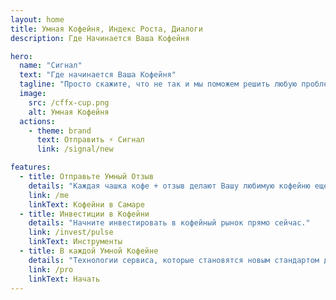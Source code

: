 ```yaml
---
layout: home
title: Умная Кофейня, Индекс Роста, Диалоги
description: Где Начинается Ваша Кофейня

hero:
  name: "Сигнал"
  text: "Где начинается Ваша Кофейня"
  tagline: "Просто скажите, что не так и мы поможем решить любую проблему"
  image:
    src: /cffx-cup.png
    alt: Умная Кофейня
  actions:
    - theme: brand
      text: Отправить ⚡ Сигнал
      link: /signal/new

features:
  - title: Отправьте Умный Отзыв
    details: "Каждая чашка кофе + отзыв делают Вашу любимую кофейню еще лучше."
    link: /me
    linkText: Кофейни в Самаре
  - title: Инвестиции в Кофейни
    details: "Начните инвестировать в кофейный рынок прямо сейчас."
    link: /invest/pulse
    linkText: Инструменты
  - title: В каждой Умной Кофейне
    details: "Технологии сервиса, которые становятся новым стандартом для кофеен города."
    link: /pro
    linkText: Начать
---
```

